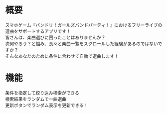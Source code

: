 # 概要
スマホゲーム『バンドリ！ガールズバンドパーティ！』におけるフリーライブの選曲をサポートするアプリです！  
皆さんは、楽曲選びに困ったことはありませんか？  
次何やろう？と悩み、長々と楽曲一覧をスクロールした経験があるのではないですか？  
そんなあなたのために条件に合わせて自動で選曲します！

# 機能
条件を指定して絞り込み検索ができる  
検索結果をランダムで一曲選曲  
更新ボタンでランダム表示を更新できる！
